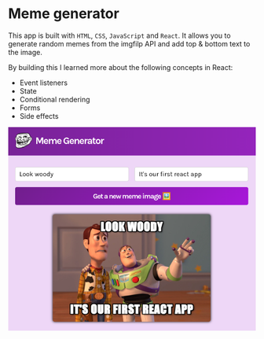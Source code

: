 # Meme generator

This app is built with `HTML`, `CSS`, `JavaScript` and `React`.
It allows you to generate random memes from the imgfilp API
and add top & bottom text to the image.

By building this I learned more about the following concepts in React:

-   Event listeners
-   State
-   Conditional rendering
-   Forms
-   Side effects

![Meme Generator App](/src/assets/Screenshot.png "Meme Generator app")
